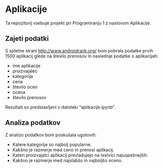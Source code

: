 # Aplikacije

Ta repozitorij vsebuje projekt pri Programiranju 1 z naslovom Aplikacije. 

## Zajeti podatki

S spletne strani http://www.androidrank.org/ bom pobrala podatke prvih 1500 aplikacij glede na število prenosov in naslednje podatke o aplikacijah: 
- ime aplikacije
- proizvajalec
- kategorija
- cena
- število ocen
- ocena
- število prenosov

Rezultati so predstavljeni v datoteki “aplikacije.ipynb”.

## Analiza podatkov

Z analizo podatkov bom poskušala ugotoviti:
* Katere kategorije so najbolj popularne.
* Kakšno je razmerje med ceno in prenosi aplikacij.
* Kateri proizvajalci aplikacij prevladujejo na lestvici najuspešnejših.
* Kakšno je razmerje med najslabšo in najboljšo oceno.
